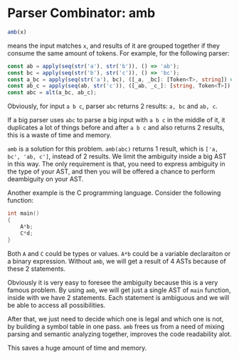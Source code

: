 # Parser Combinator: amb

```typescript
amb(x)
```

means the input matches `x`, and results of it are grouped together if they consume the same amount of tokens.
For example, for the following parser:

```typescript
const ab = apply(seq(str('a'), str('b')), () => 'ab');
const bc = apply(seq(str('b'), str('c')), () => 'bc');
const a_bc = apply(seq(str('a'), bc), ([_a, _bc]: [Token<T>, string]) => `a, ${_bc}`);
const ab_c = apply(seq(ab, str('c')), ([_ab, _c_]: [string, Token<T>]) => `${_ab}, c`);
const abc = alt(a_bc, ab_c);
```

Obviously, for input `a b c`, parser `abc` returns 2 results: `a, bc` and `ab, c`.

If a big parser uses `abc` to parse a big input with `a b c` in the middle of it,
it duplicates a lot of things before and after `a b c` and also returns 2 results,
this is a waste of time and memory.

`amb` is a solution for this problem. `amb(abc)` returns 1 result, which is `['a, bc', 'ab, c']`, instead of 2 results.
We limit the ambiguity inside a big AST in this way.
The only requirement is that,
you need to express ambiguity in the type of your AST,
and then you will be offered a chance to perform deambiguity on your AST.

Another example is the C programming language. Consider the following function:

```C
int main()
{
    A*b;
    C*d;
}
```

Both `A` and `C` could be types or values.
`A*b` could be a variable declaraiton or a binary expression.
Without `amb`, we will get a result of 4 ASTs because of these 2 statements.

Obviously it is very easy to foresee the ambiguity because this is a very famous problem.
By using `amb`, we will get just a single AST of `main` function, inside with we have 2 statements.
Each statement is ambiguous and we will be able to access all possibilities.

After that, we just need to decide which one is legal and which one is not,
by building a symbol table in one pass.
`amb` frees us from a need of mixing parsing and semantic analyzing together,
improves the code readability alot.

This saves a huge amount of time and memory.
